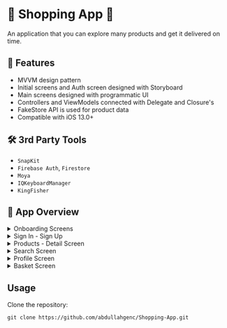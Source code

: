# 🛒 Shopping App 🛒

An application that you can explore many products and get it delivered on time.

## 📝 Features

- MVVM design pattern
- Initial screens and Auth screen designed with Storyboard
- Main screens designed with programmatic UI
- Controllers and ViewModels connected with Delegate and Closure's
- FakeStore API is used for product data
- Compatible with iOS 13.0+

## 🛠 3rd Party Tools

- `SnapKit`
- `Firebase Auth`, `Firestore`
- `Moya`
- `IQKeyboardManager`
- `KingFisher`

## 📱 App Overview

<details>
  <summary>Onboarding Screens</summary>
  
  <img src="https://user-images.githubusercontent.com/47529941/200253956-b3ec48af-492b-44b0-9f57-58c75bb41237.png" width="200">
  <img src="https://user-images.githubusercontent.com/47529941/200253962-56b36ebb-06da-4f71-b20b-b1c19b050ffb.png" width="200">
  <img src="https://user-images.githubusercontent.com/47529941/200253972-0742eaee-7572-490c-a774-0a0de60fecba.png" width="200">

</details>

<details>
  <summary>Sign In - Sign Up</summary>
  
  <img src="https://user-images.githubusercontent.com/47529941/200255382-4c0258b4-aba2-4021-b488-6a7da84391e7.png" width="200">
  <img src="https://user-images.githubusercontent.com/47529941/200255381-9da442ac-b16b-4387-8b53-add6ea795bc8.png" width="200">
  <img src="https://user-images.githubusercontent.com/47529941/200255375-8d42cc18-255f-4670-8659-60a01fde2219.png" width="200">

</details>

<details>
  <summary>Products - Detail Screen</summary>
  
  <img src="https://user-images.githubusercontent.com/47529941/200256169-0078e68c-4d42-4e5e-b1df-d1bcde4082dd.png" width="180">
  <img src="https://user-images.githubusercontent.com/47529941/200256174-58613ebd-04d9-4ede-8175-35ee1a69342c.png" width="180">
  <img src="https://user-images.githubusercontent.com/47529941/200256177-13deaa0a-9882-40ee-824a-eed0f2c0d681.png" width="180">
  <img src="https://user-images.githubusercontent.com/47529941/200256180-46515b46-851a-4223-a531-ab8ba76f97f6.png" width="180">
  <img src="https://user-images.githubusercontent.com/47529941/200256183-0fa1e184-07ab-4d41-b97f-d133c2e12271.png" width="180">

</details>

<details>
  <summary>Search Screen</summary>
  
  <img src="https://user-images.githubusercontent.com/47529941/200257136-0b03ed64-c9cc-4bf3-85c7-277995945ec5.png" width="200">
  <img src="https://user-images.githubusercontent.com/47529941/200257131-c3fc07a7-8c24-4dcb-baeb-8e3c14ddc992.png" width="200">
  <img src="https://user-images.githubusercontent.com/47529941/200257117-af152409-6f56-46df-9756-36a8c7fa6cd8.png" width="200">
  <img src="https://user-images.githubusercontent.com/47529941/200257128-7b51d96a-2e03-423e-b1b6-1363ac078092.png" width="200">

</details>

<details>
  <summary>Profile Screen</summary>
  
  <img src="https://user-images.githubusercontent.com/47529941/200257762-9a5af87a-9854-449d-8c76-8a5554700545.png" width="200">
  <img src="https://user-images.githubusercontent.com/47529941/200257755-674a878c-df30-4cd8-9d20-62d746d1ef44.png" width="200">
  <img src="https://user-images.githubusercontent.com/47529941/200257748-5557c556-4aa1-46a0-a027-03bced265151.png" width="200">

</details>

<details>
  <summary>Basket Screen</summary>
  
  <img src="https://user-images.githubusercontent.com/47529941/200258254-91f6b962-9bc6-4e08-a1ef-049f7190047f.png" width="150">
  <img src="https://user-images.githubusercontent.com/47529941/200258263-c6ac07b6-c04e-4375-bab3-69347818dac4.png" width="150">
  <img src="https://user-images.githubusercontent.com/47529941/200258266-a5953d79-df70-4852-8c75-9c6f1bfad242.png" width="150">
  <img src="https://user-images.githubusercontent.com/47529941/200258267-e7e84eba-ae7a-4e20-b80c-ca3c59885238.png" width="150">
  <img src="https://user-images.githubusercontent.com/47529941/200258269-6e660b88-56e1-40d2-aea0-ba3d92b0bee3.png" width="150">
  <img src="https://user-images.githubusercontent.com/47529941/200258270-78ffc588-3d21-4818-8223-df2cb381e609.png" width="150">

</details>

## Usage

Clone the repository:

```
git clone https://github.com/abdullahgenc/Shopping-App.git
```
